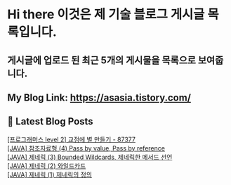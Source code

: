 # Hi there 이것은 제 기술 블로그 게시글 목록입니다.
## 게시글에 업로드 된 최근 5개의 게시물을 목록으로 보여줍니다.

## My Blog Link: https://asasia.tistory.com/

## 📕 Latest Blog Posts

<a href=https://asasia.tistory.com/89>[프로그래머스 level 2] 교점에 별 만들기 - 87377</a></br><a href=https://asasia.tistory.com/88>[JAVA] 참조자료형 (4) Pass by value, Pass by reference</a></br><a href=https://asasia.tistory.com/87>[JAVA] 제네릭 (3) Bounded Wildcards, 제네릭한 메서드 선언</a></br><a href=https://asasia.tistory.com/86>[JAVA] 제네릭 (2) 와일드카드</a></br><a href=https://asasia.tistory.com/85>[JAVA] 제네릭 (1) 제네릭의 정의</a></br>
